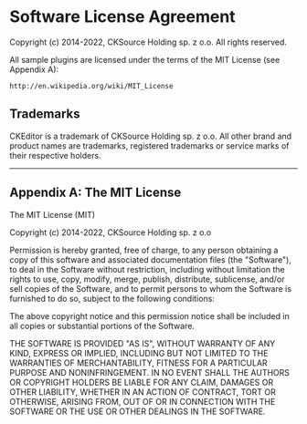 Software License Agreement
==========================

Copyright (c) 2014-2022, CKSource Holding sp. z o.o. All rights reserved.

All sample plugins are licensed under the terms of the MIT License (see Appendix A):

	http://en.wikipedia.org/wiki/MIT_License

Trademarks
----------

CKEditor is a trademark of CKSource Holding sp. z o.o. All other brand
and product names are trademarks, registered trademarks or service
marks of their respective holders.

---

Appendix A: The MIT License
---------------------------

The MIT License (MIT)

Copyright (c) 2014-2022, CKSource Holding sp. z o.o

Permission is hereby granted, free of charge, to any person obtaining a copy
of this software and associated documentation files (the "Software"), to deal
in the Software without restriction, including without limitation the rights
to use, copy, modify, merge, publish, distribute, sublicense, and/or sell
copies of the Software, and to permit persons to whom the Software is
furnished to do so, subject to the following conditions:

The above copyright notice and this permission notice shall be included in
all copies or substantial portions of the Software.

THE SOFTWARE IS PROVIDED "AS IS", WITHOUT WARRANTY OF ANY KIND, EXPRESS OR
IMPLIED, INCLUDING BUT NOT LIMITED TO THE WARRANTIES OF MERCHANTABILITY,
FITNESS FOR A PARTICULAR PURPOSE AND NONINFRINGEMENT. IN NO EVENT SHALL THE
AUTHORS OR COPYRIGHT HOLDERS BE LIABLE FOR ANY CLAIM, DAMAGES OR OTHER
LIABILITY, WHETHER IN AN ACTION OF CONTRACT, TORT OR OTHERWISE, ARISING FROM,
OUT OF OR IN CONNECTION WITH THE SOFTWARE OR THE USE OR OTHER DEALINGS IN
THE SOFTWARE.
